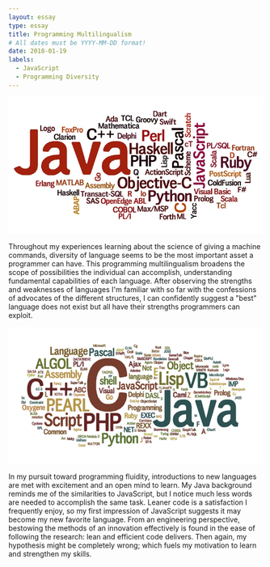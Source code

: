 ```yaml
---
layout: essay
type: essay
title: Programming Multilingualism 
# All dates must be YYYY-MM-DD format!
date: 2018-01-19
labels:
  - JavaScript
  - Programming Diversity
---
```


<img class="ui medium circular floated image" src="../images/progcloud.jpg">

Throughout my experiences learning about the science of giving a machine commands, diversity of language seems to be the most important asset a programmer can have. This programming multilingualism broadens the scope of possibilities the individual can accomplish, understanding fundamental capabilities of each language. After observing the strengths and weaknesses of languages I'm familiar with so far with the confessions of advocates of the different structures, I can confidently suggest a "best" language does not exist but all have their strengths programmers can exploit. 

<img class="ui medium circular floated image" src="../images/progcloud2.png">

In my pursuit toward programming fluidity, introductions to new languages are met with excitement and an open mind to learn. My Java background reminds me of the similarities to JavaScript, but I notice much less words are needed to accomplish the same task. Leaner code is a satisfaction I frequently enjoy, so my first impression of JavaScript suggests it may become my new favorite language. From an engineering perspective, bestowing the methods of an innovation effectively is found in the ease of following the research: lean and efficient code delivers. Then again, my hypothesis might be completely wrong; which fuels my motivation to learn and strengthen my skills. 
